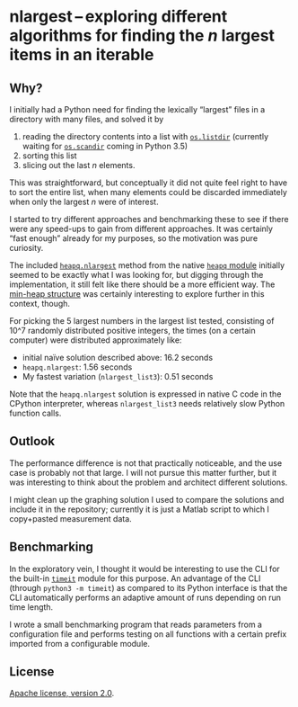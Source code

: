 nlargest – exploring different algorithms for finding the _n_ largest items in an iterable
==========================================================================================

Why?
----
I initially had a Python need for finding the lexically “largest” files in a directory with many files, and solved it by

1. reading the directory contents into a list with [`os.listdir`](https://docs.python.org/3/library/os.html#os.listdir) (currently waiting for [`os.scandir`](https://www.python.org/dev/peps/pep-0471/) coming in Python 3.5)
2. sorting this list
3. slicing out the last _n_ elements.

This was straightforward, but conceptually it did not quite feel right to have to sort the entire list, when many elements could be discarded immediately when only the largest _n_ were of interest.

I started to try different approaches and benchmarking these to see if there were any speed-ups to gain from different approaches. It was certainly “fast enough” already for my purposes, so the motivation was pure curiosity.

The included [`heapq.nlargest`](https://docs.python.org/3/library/heapq.html#heapq.nlargest) method from the native [`heapq` module](https://docs.python.org/3/library/heapq.html) initially seemed to be exactly what I was looking for, but digging through the implementation, it still felt like there should be a more efficient way. The [min-heap structure](https://en.wikipedia.org/wiki/Heap_(data_structure)) was certainly interesting to explore further in this context, though.

For picking the 5 largest numbers in the largest list tested, consisting of 10^7 randomly distributed positive integers, the times (on a certain computer) were distributed approximately like:

* initial naïve solution described above: 16.2 seconds
* `heapq.nlargest`: 1.56 seconds
* My fastest variation (`nlargest_list3`): 0.51 seconds

Note that the `heapq.nlargest` solution is expressed in native C code in the CPython interpreter, whereas `nlargest_list3` needs relatively slow Python function calls.


Outlook
-------
The performance difference is not that practically noticeable, and the use case is probably not that large. I will not pursue this matter further, but it was interesting to think about the problem and architect different solutions.

I might clean up the graphing solution I used to compare the solutions and include it in the repository; currently it is just a Matlab script to which I copy+pasted measurement data.


Benchmarking
------------
In the exploratory vein, I thought it would be interesting to use the CLI for the built-in [`timeit`](https://docs.python.org/3/library/timeit.html) module for this purpose. An advantage of the CLI (through `python3 -m timeit`) as compared to its Python interface is that the CLI automatically performs an adaptive amount of runs depending on run time length.

I wrote a small benchmarking program that reads parameters from a configuration file and performs testing on all functions with a certain prefix imported from a configurable module.


License
-------
[Apache license, version 2.0](https://www.apache.org/licenses/LICENSE-2.0).
